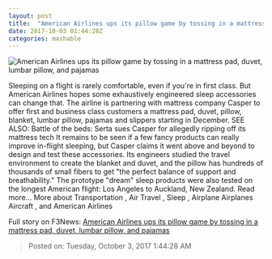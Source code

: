 ```yaml
---
layout: post
title:  "American Airlines ups its pillow game by tossing in a mattress pad, duvet, lumbar pillow, and pajamas"
date: 2017-10-03 01:44:28Z
categories: mashable
---
```


![American Airlines ups its pillow game by tossing in a mattress pad, duvet, lumbar pillow, and pajamas](https://i.amz.mshcdn.com/aRyE-akrniiAoHLVswinThLq3cA=/1200x630/2017%2F10%2F03%2Ffb%2F7a7f0897c80a4444b659b0abd131ef6a.18915.jpg)

Sleeping on a flight is rarely comfortable, even if you're in first class. But American Airlines hopes some exhaustively engineered sleep accessories can change that. The airline is partnering with mattress company Casper to offer first and business class customers a mattress pad, duvet, pillow, blanket, lumbar pillow, pajamas and slippers starting in December. SEE ALSO: Battle of the beds: Serta sues Casper for allegedly ripping off its mattress tech It remains to be seen if a few fancy products can really improve in-flight sleeping, but Casper claims it went above and beyond to design and test these accessories. Its engineers studied the travel environment to create the blanket and duvet, and the pillow has hundreds of thousands of small fibers to get "the perfect balance of support and breathability." The prototype "dream" sleep products were also tested on the longest American flight: Los Angeles to Auckland, New Zealand. Read more... More about Transportation , Air Travel , Sleep , Airplane Airplanes Aircraft , and American Airlines


Full story on F3News: [American Airlines ups its pillow game by tossing in a mattress pad, duvet, lumbar pillow, and pajamas](http://www.f3nws.com/n/KNPNAG)

> Posted on: Tuesday, October 3, 2017 1:44:28 AM
